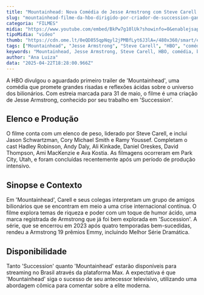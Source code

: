 ```yaml
---
title: "Mountainhead: Nova Comédia de Jesse Armstrong com Steve Carell Satiriza Bilionários na HBO"
slug: "mountainhead-filme-da-hbo-dirigido-por-criador-de-succession-ganha-trailer"
categoria: "FILMES"
midia: "https://www.youtube.com/embed/BkPw7g10lUk?showinfo=0&enablejsapi=1"
tipoMidia: "video"
thumb: "https://cdn.ome.lt/0eQD855qpNqyl2jPMBfLyt6J3lA=/480x360/smart/extras/conteudos/mountainhead.jpg"
tags: ["Mountainhead", "Jesse Armstrong", "Steve Carell", "HBO", "comédia", "bilionários", "Succession", "filme", "série", "Emmy"]
keywords: "Mountainhead, Jesse Armstrong, Steve Carell, HBO, comédia, bilionários, Succession, filme, série, Emmy"
author: "Ana Luiza"
data: "2025-04-22T18:28:00.966Z"
---
```


A HBO divulgou o aguardado primeiro trailer de 'Mountainhead', uma comédia que promete grandes risadas e reflexões ácidas sobre o universo dos bilionários. Com estreia marcada para 31 de maio, o filme é uma criação de Jesse Armstrong, conhecido por seu trabalho em 'Succession'.

## Elenco e Produção

O filme conta com um elenco de peso, liderado por Steve Carell, e inclui Jason Schwartzman, Cory Michael Smith e Ramy Youssef. Completam o cast Hadley Robinson, Andy Daly, Ali Kinkade, Daniel Oreskes, David Thompson, Ami MacKenzie e Ava Kostia. As filmagens ocorreram em Park City, Utah, e foram concluídas recentemente após um período de produção intensivo.

## Sinopse e Contexto

Em 'Mountainhead', Carell e seus colegas interpretam um grupo de amigos bilionários que se encontram em meio a uma crise internacional contínua. O filme explora temas de riqueza e poder com um toque de humor ácido, uma marca registrada de Armstrong que já foi bem explorada em 'Succession'. A série, que se encerrou em 2023 após quatro temporadas bem-sucedidas, rendeu a Armstrong 19 prêmios Emmy, incluindo Melhor Série Dramática.

## Disponibilidade

Tanto 'Succession' quanto 'Mountainhead' estarão disponíveis para streaming no Brasil através da plataforma Max. A expectativa é que 'Mountainhead' siga o sucesso de seu antecessor televisivo, utilizando uma abordagem cômica para comentar sobre a elite moderna.